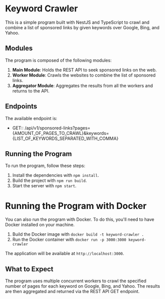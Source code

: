 # Keyword Crawler

This is a simple program built with NestJS and TypeScript to crawl and combine a list of sponsored links by given keywords over Google, Bing, and Yahoo.

## Modules

The program is composed of the following modules:

1. **Main Module**: Holds the REST API to seek sponsored links on the web.
2. **Worker Module**: Crawls the websites to combine the list of sponsored links.
3. **Aggregator Module**: Aggregates the results from all the workers and returns to the API.

## Endpoints

The available endpoint is:

- GET:: /api/v1/sponsored-links?pages={AMOUNT_OF_PAGES_TO_CRAWL}&keywords={LIST_OF_KEYWORDS_SEPARATED_WITH_COMMA}

## Running the Program

To run the program, follow these steps:

1. Install the dependencies with `npm install`.
2. Build the project with `npm run build`.
3. Start the server with `npm start`.

# Running the Program with Docker

You can also run the program with Docker. To do this, you'll need to have Docker installed on your machine.

1. Build the Docker image with `docker build -t keyword-crawler .`
2. Run the Docker container with `docker run -p 3000:3000 keyword-crawler`

The application will be available at `http://localhost:3000`.

## What to Expect

The program uses multiple concurrent workers to crawl the specified number of pages for each keyword on Google, Bing, and Yahoo. The results are then aggregated and returned via the REST API GET endpoint.
